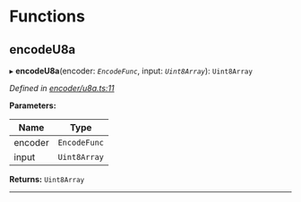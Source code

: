 

# Functions

<a id="encodeu8a"></a>

##  encodeU8a

▸ **encodeU8a**(encoder: *`EncodeFunc`*, input: *`Uint8Array`*): `Uint8Array`

*Defined in [encoder/u8a.ts:11](https://github.com/polkadot-js/common/blob/f82092e/packages/util-rlp/src/encoder/u8a.ts#L11)*

**Parameters:**

| Name | Type |
| ------ | ------ |
| encoder | `EncodeFunc` |
| input | `Uint8Array` |

**Returns:** `Uint8Array`

___

